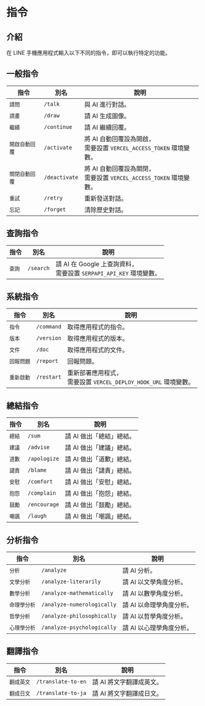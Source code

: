 <script setup>
import { withBase } from '@vuepress/client'
</script>

# 指令

## 介紹

在 LINE 手機應用程式輸入以下不同的指令，即可以執行特定的功能。

## 一般指令

指令 | 別名 | 說明
--- | --- | ---
`請問` | `/talk` | 與 AI 進行對話。
`請畫` | `/draw` | 請 AI 生成圖像。
`繼續` | `/continue` | 請 AI 繼續回覆。
`開啟自動回覆` | `/activate` | 將 AI 自動回覆設為開啟，<br>需要設置 `VERCEL_ACCESS_TOKEN` 環境變數。
`關閉自動回覆` | `/deactivate` | 將 AI 自動回覆設為關閉，<br>需要設置 `VERCEL_ACCESS_TOKEN` 環境變數。
`重試` | `/retry` | 重新發送對話。
`忘記` | `/forget` | 清除歷史對話。

## 查詢指令

指令 | 別名 | 說明
--- | --- | ---
`查詢` | `/search` | 請 AI 在 Google 上查詢資料，<br>需要設置 `SERPAPI_API_KEY` 環境變數。

## 系統指令

指令 | 別名 | 說明
--- | --- | ---
`指令` | `/command` | 取得應用程式的指令。
`版本` | `/version` | 取得應用程式的版本。
`文件` | `/doc` | 取得應用程式的文件。
`回報問題` | `/report` | 回報問題。
`重新啟動` | `/restart` | 重新部署應用程式，<br>需要設置 `VERCEL_DEPLOY_HOOK_URL` 環境變數。

## 總結指令

指令 | 別名 | 說明
--- | --- | ---
`總結` | `/sum` | 請 AI 做出「總結」總結。
`建議` | `/advise` | 請 AI 做出「建議」總結。
`道歉` | `/apologize` | 請 AI 做出「道歉」總結。
`譴責` | `/blame` | 請 AI 做出「譴責」總結。
`安慰` | `/comfort` | 請 AI 做出「安慰」總結。
`抱怨` | `/complain` | 請 AI 做出「抱怨」總結。
`鼓勵` | `/encourage` | 請 AI 做出「鼓勵」總結。
`嘲諷` | `/laugh` | 請 AI 做出「嘲諷」總結。

## 分析指令

指令 | 別名 | 說明
--- | --- | ---
`分析` | `/analyze` | 請 AI 分析。
`文學分析` | `/analyze-literarily` | 請 AI 以文學角度分析。
`數學分析` | `/analyze-mathematically` | 請 AI 以數學角度分析。
`命理學分析` | `/analyze-numerologically` | 請 AI 以命理學角度分析。
`哲學分析` | `/analyze-philosophically` | 請 AI 以哲學角度分析。
`心理學分析` | `/analyze-psychologically` | 請 AI 以心理學角度分析。

## 翻譯指令

指令 | 別名 | 說明
--- | --- | ---
`翻成英文` | `/translate-to-en` | 請 AI 將文字翻譯成英文。
`翻成日文` | `/translate-to-ja` | 請 AI 將文字翻譯成日文。
